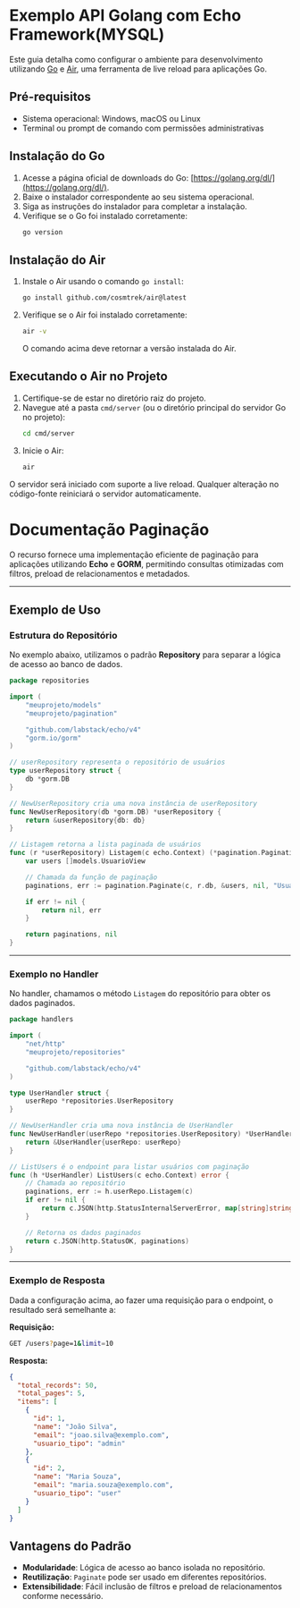  
# Exemplo API Golang com Echo Framework(MYSQL)

Este guia detalha como configurar o ambiente para desenvolvimento utilizando [Go](https://golang.org/) e [Air](https://github.com/cosmtrek/air), uma ferramenta de live reload para aplicações Go.

 

## Pré-requisitos

- Sistema operacional: Windows, macOS ou Linux
- Terminal ou prompt de comando com permissões administrativas

 

## Instalação do Go

1. Acesse a página oficial de downloads do Go: [https://golang.org/dl/](https://golang.org/dl/).
2. Baixe o instalador correspondente ao seu sistema operacional.
3. Siga as instruções do instalador para completar a instalação.
4. Verifique se o Go foi instalado corretamente:
   ```bash
   go version
   ```
 
## Instalação do Air

1. Instale o Air usando o comando `go install`:
   ```bash
   go install github.com/cosmtrek/air@latest
   ```
2. Verifique se o Air foi instalado corretamente:
   ```bash
   air -v
   ```
   O comando acima deve retornar a versão instalada do Air.

## Executando o Air no Projeto

1. Certifique-se de estar no diretório raiz do projeto.
2. Navegue até a pasta `cmd/server` (ou o diretório principal do servidor Go no projeto):
   ```bash
   cd cmd/server
   ```
3. Inicie o Air:
   ```bash
   air
   ```

O servidor será iniciado com suporte a live reload. Qualquer alteração no código-fonte reiniciará o servidor automaticamente.


# Documentação Paginação

O recurso fornece uma implementação eficiente de paginação para aplicações utilizando **Echo** e **GORM**, permitindo consultas otimizadas com filtros, preload de relacionamentos e metadados.

---

## Exemplo de Uso

### Estrutura do Repositório

No exemplo abaixo, utilizamos o padrão **Repository** para separar a lógica de acesso ao banco de dados.

```go
package repositories

import (
	"meuprojeto/models"
	"meuprojeto/pagination"

	"github.com/labstack/echo/v4"
	"gorm.io/gorm"
)

// userRepository representa o repositório de usuários
type userRepository struct {
	db *gorm.DB
}

// NewUserRepository cria uma nova instância de userRepository
func NewUserRepository(db *gorm.DB) *userRepository {
	return &userRepository{db: db}
}

// Listagem retorna a lista paginada de usuários
func (r *userRepository) Listagem(c echo.Context) (*pagination.Pagination, error) {
	var users []models.UsuarioView

	// Chamada da função de paginação
	paginations, err := pagination.Paginate(c, r.db, &users, nil, "UsuarioTipo")

	if err != nil {
		return nil, err
	}

	return paginations, nil
}
```

---

### Exemplo no Handler

No handler, chamamos o método `Listagem` do repositório para obter os dados paginados.

```go
package handlers

import (
	"net/http"
	"meuprojeto/repositories"

	"github.com/labstack/echo/v4"
)

type UserHandler struct {
	userRepo *repositories.UserRepository
}

// NewUserHandler cria uma nova instância de UserHandler
func NewUserHandler(userRepo *repositories.UserRepository) *UserHandler {
	return &UserHandler{userRepo: userRepo}
}

// ListUsers é o endpoint para listar usuários com paginação
func (h *UserHandler) ListUsers(c echo.Context) error {
	// Chamada ao repositório
	paginations, err := h.userRepo.Listagem(c)
	if err != nil {
		return c.JSON(http.StatusInternalServerError, map[string]string{"error": err.Error()})
	}

	// Retorna os dados paginados
	return c.JSON(http.StatusOK, paginations)
}
```

---

### Exemplo de Resposta

Dada a configuração acima, ao fazer uma requisição para o endpoint, o resultado será semelhante a:

**Requisição:**
```bash
GET /users?page=1&limit=10
```

**Resposta:**
```json
{
  "total_records": 50,
  "total_pages": 5,
  "items": [
    {
      "id": 1,
      "name": "João Silva",
      "email": "joao.silva@exemplo.com",
      "usuario_tipo": "admin"
    },
    {
      "id": 2,
      "name": "Maria Souza",
      "email": "maria.souza@exemplo.com",
      "usuario_tipo": "user"
    }
  ]
}
```
## Vantagens do Padrão

- **Modularidade**: Lógica de acesso ao banco isolada no repositório.
- **Reutilização**: `Paginate` pode ser usado em diferentes repositórios.
- **Extensibilidade**: Fácil inclusão de filtros e preload de relacionamentos conforme necessário.